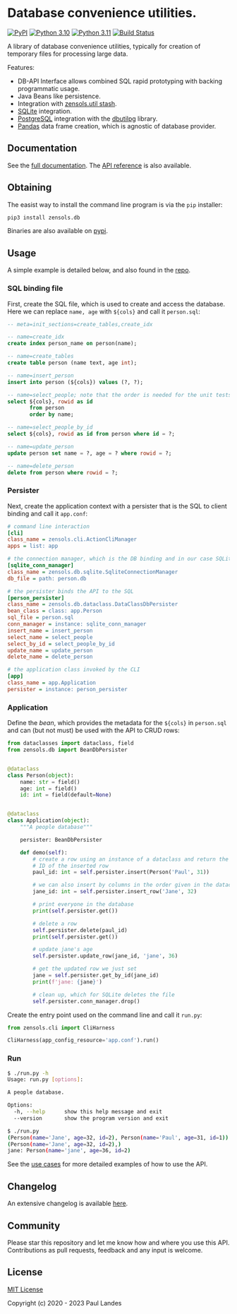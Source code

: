 # Database convenience utilities.

[![PyPI][pypi-badge]][pypi-link]
[![Python 3.10][python310-badge]][python310-link]
[![Python 3.11][python311-badge]][python311-link]
[![Build Status][build-badge]][build-link]

A library of database convenience utilities, typically for creation of
temporary files for processing large data.

Features:
* DB-API Interface allows combined SQL rapid prototyping with backing
programmatic usage.
* Java Beans like persistence.
* Integration with [zensols.util stash].
* [SQLite] integration.
* [PostgreSQL] integration with the [dbutilpg] library.
* [Pandas] data frame creation, which is agnostic of database provider.


## Documentation

See the [full documentation](https://plandes.github.io/dbutil/index.html).
The [API reference](https://plandes.github.io/dbutil/api.html) is also
available.


## Obtaining

The easist way to install the command line program is via the `pip` installer:
```bash
pip3 install zensols.db
```

Binaries are also available on [pypi].


## Usage

A simple example is detailed below, and also found in the [repo](example).


### SQL binding file

First, create the SQL file, which is used to create and access the database.
Here we can replace `name, age` with `${cols}` and call it `person.sql`:

```sql
-- meta=init_sections=create_tables,create_idx

-- name=create_idx
create index person_name on person(name);

-- name=create_tables
create table person (name text, age int);

-- name=insert_person
insert into person (${cols}) values (?, ?);

-- name=select_people; note that the order is needed for the unit tests only
select ${cols}, rowid as id
       from person
       order by name;

-- name=select_people_by_id
select ${cols}, rowid as id from person where id = ?;

-- name=update_person
update person set name = ?, age = ? where rowid = ?;

-- name=delete_person
delete from person where rowid = ?;
```

### Persister

Next, create the application context with a persister that is the SQL to client
binding and call it `app.conf`:

```ini
# command line interaction
[cli]
class_name = zensols.cli.ActionCliManager
apps = list: app

# the connection manager, which is the DB binding and in our case SQLite
[sqlite_conn_manager]
class_name = zensols.db.sqlite.SqliteConnectionManager
db_file = path: person.db

# the persister binds the API to the SQL
[person_persister]
class_name = zensols.db.dataclass.DataClassDbPersister
bean_class = class: app.Person
sql_file = person.sql
conn_manager = instance: sqlite_conn_manager
insert_name = insert_person
select_name = select_people
select_by_id = select_people_by_id
update_name = update_person
delete_name = delete_person

# the application class invoked by the CLI
[app]
class_name = app.Application
persister = instance: person_persister
```


### Application

Define the *bean*, which provides the metadata for the `${cols}` in
`person.sql` and can (but not must) be used with the API to CRUD rows:

```python
from dataclasses import dataclass, field
from zensols.db import BeanDbPersister


@dataclass
class Person(object):
    name: str = field()
    age: int = field()
    id: int = field(default=None)


@dataclass
class Application(object):
    """A people database"""

    persister: BeanDbPersister

    def demo(self):
        # create a row using an instance of a dataclass and return the unique
        # ID of the inserted row
        paul_id: int = self.persister.insert(Person('Paul', 31))

        # we can also insert by columns in the order given in the dataclass
        jane_id: int = self.persister.insert_row('Jane', 32)

        # print everyone in the database
        print(self.persister.get())

        # delete a row
        self.persister.delete(paul_id)
        print(self.persister.get())

        # update jane's age
        self.persister.update_row(jane_id, 'jane', 36)

        # get the updated row we just set
        jane = self.persister.get_by_id(jane_id)
        print(f'jane: {jane}')

        # clean up, which for SQLite deletes the file
        self.persister.conn_manager.drop()
```

Create the entry point used on the command line and call it `run.py`:

```python
from zensols.cli import CliHarness

CliHarness(app_config_resource='app.conf').run()
```


### Run

```bash
$ ./run.py -h
Usage: run.py [options]:

A people database.

Options:
  -h, --help      show this help message and exit
  --version       show the program version and exit

$ ./run.py
(Person(name='Jane', age=32, id=2), Person(name='Paul', age=31, id=1))
(Person(name='Jane', age=32, id=2),)
jane: Person(name='jane', age=36, id=2)
```

See the [use cases](test/python/test_sqlite.py) for more detailed examples of
how to use the API.


## Changelog

An extensive changelog is available [here](CHANGELOG.md).


## Community

Please star this repository and let me know how and where you use this API.
Contributions as pull requests, feedback and any input is welcome.


## License

[MIT License](LICENSE.md)

Copyright (c) 2020 - 2023 Paul Landes


<!-- links -->
[pypi]: https://pypi.org/project/zensols.db/
[pypi-link]: https://pypi.python.org/pypi/zensols.db
[pypi-badge]: https://img.shields.io/pypi/v/zensols.db.svg
[python310-badge]: https://img.shields.io/badge/python-3.10-blue.svg
[python310-link]: https://www.python.org/downloads/release/python-3100
[python311-badge]: https://img.shields.io/badge/python-3.11-blue.svg
[python311-link]: https://www.python.org/downloads/release/python-3110
[build-badge]: https://github.com/plandes/dbutil/workflows/CI/badge.svg
[build-link]: https://github.com/plandes/dbutil/actions

[zensols.util stash]: https://github.com/plandes/util/blob/master/src/python/zensols/util/persist.py
[SQLite]: https://www.sqlite.org/index.html

[PostgreSQL]: https://www.postgresql.org
[dbutilpg]: https://github.com/plandes/dbutilpg
[Pandas]: https://pandas.pydata.org
